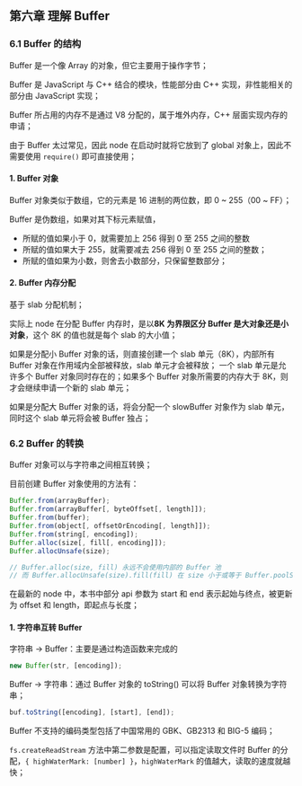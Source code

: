 ## 第六章 理解 Buffer

### 6.1 Buffer 的结构

Buffer 是一个像 Array 的对象，但它主要用于操作字节；

Buffer 是 JavaScript 与 C++ 结合的模块，性能部分由 C++ 实现，非性能相关的部分由 JavaScript 实现；

Buffer 所占用的内存不是通过 V8 分配的，属于堆外内存，C++ 层面实现内存的申请；

由于 Buffer 太过常见，因此 node 在启动时就将它放到了 global 对象上，因此不需要使用 `require()` 即可直接使用；

#### 1. Buffer 对象

Buffer 对象类似于数组，它的元素是 16 进制的两位数，即 0 ~ 255（00 ~ FF）；

Buffer 是伪数组，如果对其下标元素赋值，

- 所赋的值如果小于 0，就需要加上 256 得到 0 至 255 之间的整数
- 所赋的值如果大于 255，就需要减去 256 得到 0 至 255 之间的整数；
- 所赋的值如果为小数，则舍去小数部分，只保留整数部分；

#### 2. Buffer 内存分配

基于 slab 分配机制；

实际上 node 在分配 Buffer 内存时，是以**8K 为界限区分 Buffer 是大对象还是小对象**，这个 8K 的值也就是每个 slab 的大小值；

如果是分配小 Buffer 对象的话，则直接创建一个 slab 单元（8K），内部所有 Buffer 对象在作用域内全部被释放，slab 单元才会被释放；
一个 slab 单元是允许多个 Buffer 对象同时存在的；如果多个 Buffer 对象所需要的内存大于 8K，则才会继续申请一个新的 slab 单元；

如果是分配大 Buffer 对象的话，将会分配一个 slowBuffer 对象作为 slab 单元，同时这个 slab 单元将会被 Buffer 独占；

### 6.2 Buffer 的转换

Buffer 对象可以与字符串之间相互转换；

目前创建 Buffer 对象使用的方法有：

```javascript
Buffer.from(arrayBuffer);
Buffer.from(arrayBuffer[, byteOffset[, length]]);
Buffer.from(buffer);
Buffer.from(object[, offsetOrEncoding[, length]]);
Buffer.from(string[, encoding]);
Buffer.alloc(size[, fill[, encoding]]);
Buffer.allocUnsafe(size);

// Buffer.alloc(size, fill) 永远不会使用内部的 Buffer 池
// 而 Buffer.allocUnsafe(size).fill(fill) 在 size 小于或等于 Buffer.poolSize 的一半时将会使用内部的 Buffer池。
```

在最新的 node 中，本书中部分 api 参数为 start 和 end 表示起始与终点，被更新为 offset 和 length，即起点与长度；

#### 1. 字符串互转 Buffer

字符串 -> Buffer：主要是通过构造函数来完成的

```javascript
new Buffer(str, [encoding]);
```

Buffer -> 字符串：通过 Buffer 对象的 toString() 可以将 Buffer 对象转换为字符串；

```javascript
buf.toString([encoding], [start], [end]);
```

Buffer 不支持的编码类型包括了中国常用的 GBK、GB2313 和 BIG-5 编码；

`fs.createReadStream` 方法中第二参数是配置，可以指定读取文件时 Buffer 的分配，`{ highWaterMark: [number] }`，`highWaterMark` 的值越大，读取的速度就越快；
